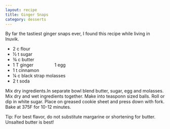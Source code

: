 ```yaml
---
layout: recipe
title: Ginger Snaps
category: desserts
---
```

By far the tastiest ginger snaps ever, I found this recipe while living in Inuvik.

- 2 c flour
- ½ t sugar
- ¾ c butter
- 1 T ginger&nbsp;&nbsp; &nbsp;&nbsp;&nbsp; &nbsp;&nbsp;&nbsp; &nbsp;&nbsp;&nbsp; &nbsp; 1 egg<br />
- 1 t cinnamon
- ¼ c black strap molasses
- 2 t soda

Mix dry ingredients.In separate bowl blend butter, sugar, egg and molasses.
Mix dry and wet ingredients together.
Make into teasponn sized balls. Roll or dip in white sugar.
Place on greased cookie sheet and press down with fork. 
Bake at 375F for 10-12 minutes.

Tip:  For best flavor, do not substitute margarine or shortening for butter.  Unsalted butter is best!
